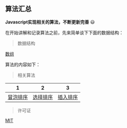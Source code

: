 ## 算法汇总

**Javascript实现相关的算法，不断更新完善** :smiley:

在开始讲解和记录算法之前，先来简单谈下下面的数据结构：

> 数据结构

[数组](./src/array/)

算法的内容如下：

> 相关算法

|1|2|3|
|:-:|:-:|:-:|
|[冒泡排序](./src/bubble_sort/)|[选择排序](./src/selection_sort/)|[插入排序](./src/insertion_sort/)|

> 许可证

[MIT](./LICENSE)

